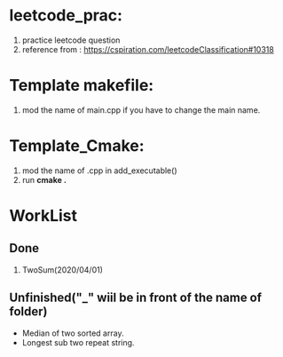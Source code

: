 # leetcode_prac:
1. practice leetcode question
2. reference from : https://cspiration.com/leetcodeClassification#10318
 
# Template makefile:

1. mod the name of main.cpp if you have to change the main name.

# Template_Cmake:

1. mod the name of .cpp in add_executable()
2. run __cmake .__

# WorkList
## Done

1. TwoSum(2020/04/01)

## Unfinished("_" wiil be in front of the name of folder)

* Median of two sorted array.
* Longest sub two repeat string.